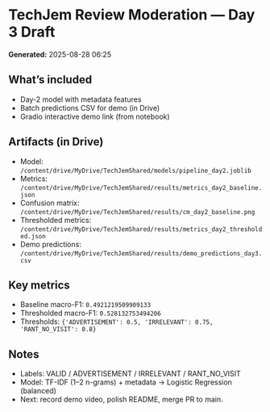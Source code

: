 # TechJem Review Moderation — Day 3 Draft

**Generated:** 2025-08-28 06:25

## What’s included
- Day-2 model with metadata features
- Batch predictions CSV for demo (in Drive)
- Gradio interactive demo link (from notebook)

## Artifacts (in Drive)
- Model: `/content/drive/MyDrive/TechJemShared/models/pipeline_day2.joblib`
- Metrics: `/content/drive/MyDrive/TechJemShared/results/metrics_day2_baseline.json`
- Confusion matrix: `/content/drive/MyDrive/TechJemShared/results/cm_day2_baseline.png`
- Thresholded metrics: `/content/drive/MyDrive/TechJemShared/results/metrics_day2_thresholded.json`
- Demo predictions: `/content/drive/MyDrive/TechJemShared/results/demo_predictions_day3.csv`

## Key metrics
- Baseline macro-F1: `0.4921219509909133`
- Thresholded macro-F1: `0.528132753494206`
- Thresholds: `{'ADVERTISEMENT': 0.5, 'IRRELEVANT': 0.75, 'RANT_NO_VISIT': 0.8}`

## Notes
- Labels: VALID / ADVERTISEMENT / IRRELEVANT / RANT_NO_VISIT
- Model: TF-IDF (1–2 n-grams) + metadata → Logistic Regression (balanced)
- Next: record demo video, polish README, merge PR to main.
